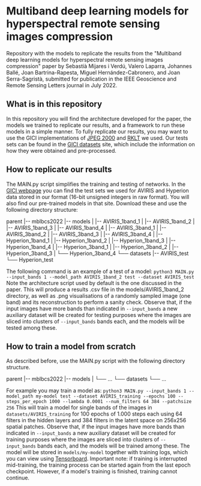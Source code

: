 # Multiband deep learning models for hyperspectral remote sensing images compression
Repository with the models to replicate the results from the "Multiband deep learning models for hyperspectral remote sensing images compression" paper by Sebastià Mijares i Verdú, Valero Laparra, Johannes Ballé, Joan Bartrina-Rapesta, Miguel Hernández-Cabronero, and Joan Serra-Sagristà, submitted for publication in the IEEE Geoscience and Remote Sensing Letters journal in July 2022.
## What is in this repository
In this repository you will find the architecture developed for the paper, the models we trained to replicate our results, and a framework to run these models in a simple manner. To fully replicate our results, you may want to use the GICI implementations of [JPEG 2000](http://gici.uab.cat/BOI/) and [RKLT](http://gici.uab.cat/GiciApps/rklt.tar.gz) we used. Our tests sets can be found in the [GICI datasets](https://gici.uab.cat/GiciWebPage/datasets.php) site, which include the information on how they were obtained and pre-processed.
## How to replicate our results
The MAIN.py script simplifies the training and testing of networks. In the [GICI webpage](http://gici.uab.cat/GiciWebPage/datasets.php) you can find the test sets we used for AVIRIS and Hyperion data stored in our format (16-bit unsigned integers in raw format). You will also find our pre-trained models in that site. Download these and use the following directory structure:

parent
|-- mblbcs2022
|-- models
|     |-- AVIRIS_1band_1
|     |-- AVIRIS_1band_2
|     |-- AVIRIS_1band_3
|     |-- AVIRIS_1band_4
|     |-- AVIRIS_3band_1
|     |-- AVIRIS_3band_2
|     |-- AVIRIS_3band_3
|     |-- AVIRIS_3band_4
|     |-- Hyperion_1band_1
|     |-- Hyperion_1band_2
|     |-- Hyperion_1band_3
|     |-- Hyperion_1band_4
|     |-- Hyperion_3band_1
|     |-- Hyperion_3band_2
|     |-- Hyperion_3band_3
|     └── Hyperion_3band_4
└── datasets
      |-- AVIRIS_test
      └── Hyperion_test

The following command is an example of a test of a model:
`python3 MAIN.py --input_bands 1 --model_path AVIRIS_1band_2 test --dataset AVIRIS_test`
Note the architecture script used by default is the one discussed in the paper. This will produce a results .csv file in the models/AVIRIS_1band_2 directory, as well as .png visualisations of a randomly sampled image (one band) and its reconstruction to perform a sanity check.
Observe that, if the input images have more bands than indicated in `--input_bands` a new auxiliary dataset will be created for testing purposes where the images are sliced into clusters of `--input_bands` bands each, and the models will be tested among these.
## How to train a model from scratch
As described before, use the MAIN.py script with the following directory structure.

parent
|-- mblbcs2022
|-- models
|     └── ...
└── datasets
      └── ...

For example you may train a model as:
`python3 MAIN.py --input_bands 1 --model_path my-model test --dataset AVIRIS_training --epochs 100 --steps_per_epoch 1000 --lambda 0.0001 --num_filters 64 384 --patchsize 256`
This will train a model for single bands of the images in `datasets/AVIRIS_training` for 100 epochs of 1.000 steps each using 64 filters in the hidden layers and 384 filters in the latent space on 256x256 spatial patches. Observe that, if the input images have more bands than indicated in `--input_bands` a new auxiliary dataset will be created for training purposes where the images are sliced into clusters of `--input_bands` bands each, and the models will be trained among these. The model will be stored in `models/my-model` together with training logs, which you can view using [Tensorboard](https://www.tensorflow.org/tensorboard).
Important note: if training is interrupted mid-training, the training process can be started again from the last epoch checkpoint. However, if a model's training is finished, training cannot continue.